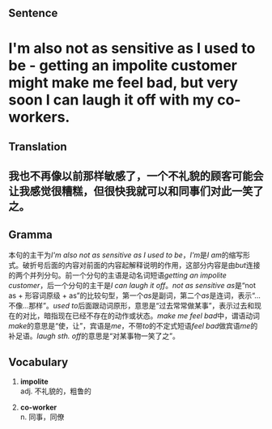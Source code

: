 ## Sentence

<h1>I'm also not as sensitive as I used to be - getting an impolite customer might make me feel bad, but very soon I can laugh it off with my co-workers.</h1>

## Translation

<h2>我也不再像以前那样敏感了，一个不礼貌的顾客可能会让我感觉很糟糕，但很快我就可以和同事们对此一笑了之。</h2>     

## Gramma     

本句的主干为*I'm also not as sensitive as I used to be*，*I'm*是*I am*的缩写形式。破折号后面的内容对前面的内容起解释说明的作用，这部分内容是由*but*连接的两个并列分句。前一个分句的主语是动名词短语*getting an impolite customer*，后一个分句的主干是*I can laugh it off*。*not as sensitive as*是“not as + 形容词原级 + as”的比较句型，第一个*as*是副词，第二个*as*是连词，表示“...不像...那样”。*used to*后面跟动词原形，意思是“过去常常做某事”，表示过去和现在的对比，暗指现在已经不存在的动作或状态。*make me feel bad*中，谓语动词*make*的意思是“使，让”，宾语是*me*，不带*to*的不定式短语*feel bad*做宾语*me*的补足语。*laugh sth. off*的意思是“对某事物一笑了之”。      


## Vocabulary   

1. **impolite**        
adj. 不礼貌的，粗鲁的          

2. **co-worker**         
n. 同事，同僚          
